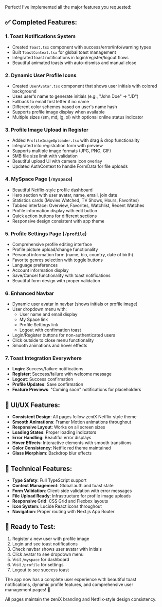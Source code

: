 Perfect! I've implemented all the major features you requested:

## ✅ Completed Features:

### 1. **Toast Notifications System**
- Created `Toast.tsx` component with success/error/info/warning types
- Built `ToastContext.tsx` for global toast management
- Integrated toast notifications in login/register/logout flows
- Beautiful animated toasts with auto-dismiss and manual close

### 2. **Dynamic User Profile Icons**
- Created `UserAvatar.tsx` component that shows user initials with colored background
- Uses user's name to generate initials (e.g., "John Doe" → "JD")
- Fallback to email first letter if no name
- Different color schemes based on user's name hash
- Supports profile image display when available
- Multiple sizes (sm, md, lg, xl) with optional online status indicator

### 3. **Profile Image Upload in Register**
- Added `ProfileImageUploader.tsx` with drag & drop functionality
- Integrated into registration form with preview
- Supports multiple image formats (JPG, PNG, GIF)
- 5MB file size limit with validation
- Beautiful upload UI with camera icon overlay
- Updated AuthContext to handle FormData for file uploads

### 4. **MySpace Page (`/myspace`)**
- Beautiful Netflix-style profile dashboard
- Hero section with user avatar, name, email, join date
- Statistics cards (Movies Watched, TV Shows, Hours, Favorites)
- Tabbed interface: Overview, Favorites, Watchlist, Recent Watches
- Profile information display with edit button
- Quick action buttons for different sections
- Responsive design consistent with app theme

### 5. **Profile Settings Page (`/profile`)**
- Comprehensive profile editing interface
- Profile picture upload/change functionality
- Personal information form (name, bio, country, date of birth)
- Favorite genres selection with toggle buttons
- Language preferences
- Account information display
- Save/Cancel functionality with toast notifications
- Beautiful form design with proper validation

### 6. **Enhanced Navbar**
- Dynamic user avatar in navbar (shows initials or profile image)
- User dropdown menu with:
  - User name and email display
  - My Space link
  - Profile Settings link
  - Logout with confirmation toast
- Login/Register buttons for non-authenticated users
- Click outside to close menu functionality
- Smooth animations and hover effects

### 7. **Toast Integration Everywhere**
- **Login**: Success/failure notifications
- **Register**: Success/failure with welcome message
- **Logout**: Success confirmation
- **Profile Updates**: Save confirmation
- **Feature Previews**: "Coming soon" notifications for placeholders

## 🎨 **UI/UX Features:**
- **Consistent Design**: All pages follow zeniX Netflix-style theme
- **Smooth Animations**: Framer Motion animations throughout
- **Responsive Layout**: Works on all screen sizes
- **Loading States**: Proper loading indicators
- **Error Handling**: Beautiful error displays
- **Hover Effects**: Interactive elements with smooth transitions
- **Color Consistency**: Netflix red theme maintained
- **Glass Morphism**: Backdrop blur effects

## 🔧 **Technical Features:**
- **Type Safety**: Full TypeScript support
- **Context Management**: Global auth and toast state
- **Form Validation**: Client-side validation with error messages
- **File Upload Ready**: Infrastructure for profile image uploads
- **Responsive Grid**: CSS Grid and Flexbox layouts
- **Icon System**: Lucide React icons throughout
- **Navigation**: Proper routing with Next.js App Router

## 🚀 **Ready to Test:**
1. Register a new user with profile image
2. Login and see toast notifications
3. Check navbar shows user avatar with initials
4. Click avatar to see dropdown menu
5. Visit `/myspace` for dashboard
6. Visit `/profile` for settings
7. Logout to see success toast

The app now has a complete user experience with beautiful toast notifications, dynamic profile features, and comprehensive user management pages! 🎉

All pages maintain the zeniX branding and Netflix-style design consistency.
